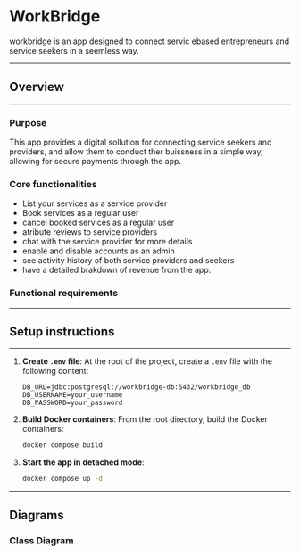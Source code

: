 # WorkBridge

workbridge is an app designed to connect servic ebased entrepreneurs and service seekers in a seemless way. 

---

## Overview

---

### Purpose
This app provides a digital sollution for connecting service seekers and providers, and allow them to conduct ther buissness in a simple way, allowing for secure payments through the app.

### Core functionalities

- List your services as a service provider
- Book services as a regular user
- cancel booked services as a regular user
- atribute reviews to service providers
- chat with the service provider for more details
- enable and disable accounts as an admin
- see activity history of both service providers and seekers
- have a detailed brakdown of revenue from the app.


### Functional requirements

---

## Setup instructions

---

1. **Create `.env` file**:
   At the root of the project, create a `.env` file with the following content:
   ```env
   DB_URL=jdbc:postgresql://workbridge-db:5432/workbridge_db
   DB_USERNAME=your_username
   DB_PASSWORD=your_password
   ```
2. **Build Docker containers**:
   From the root directory, build the Docker containers:
   ```bash
   docker compose build
   ```

3. **Start the app in detached mode**:
   ```bash
   docker compose up -d
   ```
---

## Diagrams

### Class Diagram